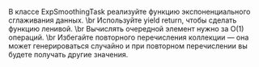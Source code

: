 В классе ExpSmoothingTask реализуйте функцию экспоненциального сглаживания данных. \br
Используйте yield return, чтобы сделать функцию ленивой. \br
Вычислять очередной элемент нужно за O(1) операций. \br
Избегайте повторного перечисления коллекции — она может генерироваться случайно и при повторном перечислении вы будете получать другие значения.
